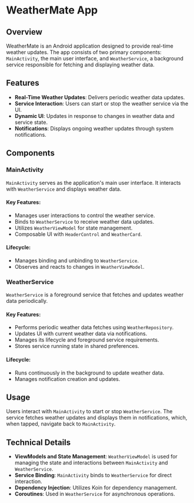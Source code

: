 # WeatherMate App

## Overview

WeatherMate is an Android application designed to provide real-time weather updates. The app consists of two primary components: `MainActivity`, the main user interface, and `WeatherService`, a background service responsible for fetching and displaying weather data.

## Features

- **Real-Time Weather Updates**: Delivers periodic weather data updates.
- **Service Interaction**: Users can start or stop the weather service via the UI.
- **Dynamic UI**: Updates in response to changes in weather data and service state.
- **Notifications**: Displays ongoing weather updates through system notifications.

## Components

### MainActivity

`MainActivity` serves as the application's main user interface. It interacts with `WeatherService` and displays weather data.

#### Key Features:
- Manages user interactions to control the weather service.
- Binds to `WeatherService` to receive weather data updates.
- Utilizes `WeatherViewModel` for state management.
- Composable UI with `HeaderControl` and `WeatherCard`.

#### Lifecycle:
- Manages binding and unbinding to `WeatherService`.
- Observes and reacts to changes in `WeatherViewModel`.

### WeatherService

`WeatherService` is a foreground service that fetches and updates weather data periodically.

#### Key Features:
- Performs periodic weather data fetches using `WeatherRepository`.
- Updates UI with current weather data via notifications.
- Manages its lifecycle and foreground service requirements.
- Stores service running state in shared preferences.

#### Lifecycle:
- Runs continuously in the background to update weather data.
- Manages notification creation and updates.

## Usage

Users interact with `MainActivity` to start or stop `WeatherService`. The service fetches weather updates and displays them in notifications, which, when tapped, navigate back to `MainActivity`.

## Technical Details

- **ViewModels and State Management**: `WeatherViewModel` is used for managing the state and interactions between `MainActivity` and `WeatherService`.
- **Service Binding**: `MainActivity` binds to `WeatherService` for direct interaction.
- **Dependency Injection**: Utilizes Koin for dependency management.
- **Coroutines**: Used in `WeatherService` for asynchronous operations.


